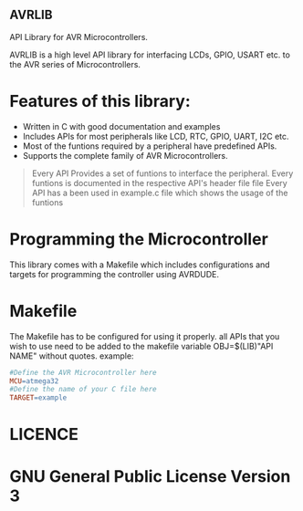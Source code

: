 ## AVRLIB
API Library for AVR Microcontrollers.

AVRLIB is a high level API library for interfacing LCDs, GPIO, USART etc. to the AVR series of Microcontrollers.
# Features of this library:

  - Written in C with good documentation and examples
  - Includes APIs for most peripherals like LCD, RTC, GPIO, UART, I2C etc.
  - Most of the funtions required by a peripheral have predefined APIs.
  - Supports the complete family of AVR Microcontrollers.

> Every API Provides a set of funtions to interface the peripheral.
> Every funtions is documented in the respective API's header file file
> Every API has a been used in example.c file which shows the usage of the funtions

# Programming the Microcontroller
This library comes with a Makefile which includes configurations and targets for programming the controller using AVRDUDE.

# Makefile
The Makefile has to be configured for using it properly.
all APIs that you wish to use need to be added to the makefile variable OBJ=$(LIB)"API NAME" without quotes. 
example:
```Makefile
#Define the AVR Microcontroller here                                                             
MCU=atmega32                                                                                            
#Define the name of your C file here                                                             
TARGET=example
```
# LICENCE
# GNU General Public License Version 3

